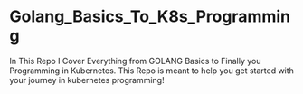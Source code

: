 # Golang_Basics_To_K8s_Programming
In This Repo I Cover Everything from GOLANG Basics to Finally you Programming in Kubernetes. This Repo is meant to help you get started with your journey in kubernetes programming!

